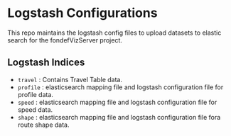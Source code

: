# Logstash Configurations

This repo maintains the logstash config files to upload datasets to elastic search for the fondefVizServer project.

## Logstash Indices

- `travel` : Contains Travel Table data.
- `profile` : elasticsearch mapping file and logstash configuration file for profile data.
- `speed` : elasticsearch mapping file and logstash configuration file for speed data.
- `shape` : elasticsearch mapping file and logstash configuration file fora route shape data.
